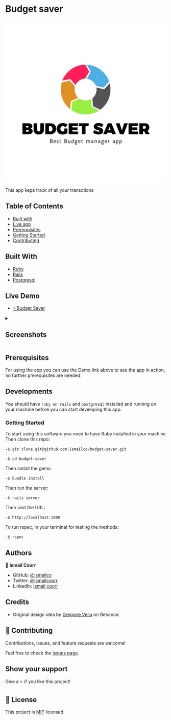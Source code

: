 # Budget saver

![](./public/splash.png)

This app keps track of all your transctions

## Table of Contents

- [Built with](#built-with)
- [Live app](#live-demo)
- [Prerequisites](#prerequisites)
- [Getting Started](#getting-started)
- [Contributing](#🤝-contributing)

## Built With

- [Ruby](https://www.ruby-lang.org/)
- [Rails](https://rubygems.org/gems/rails)
- [Postgresql](https://www.postgresql.org/)

## Live Demo

- [✨Budget Saver](https://budget-saver-app.herokuapp.com/)

<details>
  <summary><h2>Screenshots</h2></summary>
  <img src="./screenshots/screenshot1.png") />
  <img src="./screenshots/screenshot2.png") />
  <img src="./screenshots/screenshot3.png") />
  <img src="./screenshots/screenshot4.png") />
  <img src="./screenshots/screenshot5.png") />
  <img src="./screenshots/screenshot6.png") />
</details>

## Prerequisites

For using the app you can use the Demo link above to see the app in action, no further prerequisites are needed.

## Developments

You should have `ruby on rails` and `postgresql` installed and running on your machine before you can start developing this app.

### Getting Started

To start using this software you need to have Ruby installed in your machine
Then clone this repo:

```
-$ git clone git@github.com:Ismailco/budget-saver.git
```

```
-$ cd budget-saver
```

Then install the gems:

```
-$ bundle install
```

Then run the server:

```
-$ rails server
```

Then visit the URL:

```
-$ http://localhost:3000
```

To run rspec, in your terminal for testing the methods:

```
-$ rspec
```


## Authors

👤 **Ismail Courr**

- GitHub: [@ismailco](https://github.com/ismailco)
- Twitter: [@ismailcourr](https://twitter.com/ismailcourr)
- LinkedIn: [Ismail courr](https://www.linkedin.com/in/ismailcourr)

## Credits

- Original design idea by [Gregoire Vella](https://www.behance.net/gregoirevella) on Behance.

## 🤝 Contributing

Contributions, issues, and feature requests are welcome!

Feel free to check the [issues page](../../issues/).

## Show your support

Give a ⭐️ if you like this project!

## 📝 License

This project is [MIT](./LICENSE) licensed.

